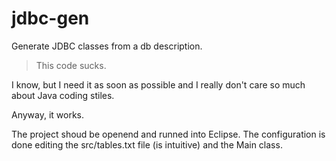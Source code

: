 jdbc-gen
========

Generate JDBC classes from a db description.


> This code sucks.

I know, but I need it as soon as possible and I really don't care so much about Java coding stiles. 

Anyway, it works.

The project shoud be openend and runned into Eclipse. The configuration is done editing the src/tables.txt file (is intuitive) and the Main class.
